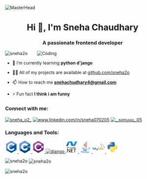


![MasterHead](https://camo.githubusercontent.com/7a756a89e90b02c4bf3d41dc55c195f57d6ffab2cf40665ec715da1718c664ec/68747470733a2f2f7777772e67696663656e2e636f6d2f77702d636f6e74656e742f75706c6f6164732f323032322f30342f77616c6c70617065722d6769662d342e676966)





<h1 align="center">Hi 👋, I'm Sneha Chaudhary</h1>
<h3 align="center">A passionate frontend developer</h3>

<img align="right" alt="Coding" width="400" src="https://digitalscholar.in/wp-content/uploads/2022/06/online-learning.gif">

<p align="left"> <img src="https://komarev.com/ghpvc/?username=sneha2o&label=Profile%20views&color=0e75b6&style=flat" alt="sneha2o" /> </p>

- 🌱 I’m currently learning **python d'jango**

- 👨‍💻 All of my projects are available at [github.com/sneha2o](github.com/sneha2o)

- 📫 How to reach me **snehachudhary4@gmail.com**

- ⚡ Fun fact **I think i am funny**

<h3 align="left">Connect with me:</h3>
<p align="left">
<a href="https://twitter.com/sneha_o2_" target="blank"><img align="center" src="https://raw.githubusercontent.com/rahuldkjain/github-profile-readme-generator/master/src/images/icons/Social/twitter.svg" alt="sneha_o2_" height="30" width="40" /></a>
<a href="www.linkedin.com/in/sneha070205" target="blank"><img align="center" src="https://raw.githubusercontent.com/rahuldkjain/github-profile-readme-generator/master/src/images/icons/Social/linked-in-alt.svg" alt="www.linkedin.com/in/sneha070205" height="30" width="40" /></a>
<a href="https://instagram.com/_.sonuuu_.05" target="blank"><img align="center" src="https://raw.githubusercontent.com/rahuldkjain/github-profile-readme-generator/master/src/images/icons/Social/instagram.svg" alt="_.sonuuu_.05" height="30" width="40" /></a>
</p>

<h3 align="left">Languages and Tools:</h3>
<p align="left"> <a href="https://www.cprogramming.com/" target="_blank" rel="noreferrer"> <img src="https://raw.githubusercontent.com/devicons/devicon/master/icons/c/c-original.svg" alt="c" width="40" height="40"/> </a> <a href="https://www.w3schools.com/cpp/" target="_blank" rel="noreferrer"> <img src="https://raw.githubusercontent.com/devicons/devicon/master/icons/cplusplus/cplusplus-original.svg" alt="cplusplus" width="40" height="40"/> </a> <a href="https://www.w3schools.com/cs/" target="_blank" rel="noreferrer"> <img src="https://raw.githubusercontent.com/devicons/devicon/master/icons/csharp/csharp-original.svg" alt="csharp" width="40" height="40"/> </a> <a href="https://www.djangoproject.com/" target="_blank" rel="noreferrer"> <img src="https://cdn.worldvectorlogo.com/logos/django.svg" alt="django" width="40" height="40"/> </a> <a href="https://dotnet.microsoft.com/" target="_blank" rel="noreferrer"> <img src="https://raw.githubusercontent.com/devicons/devicon/master/icons/dot-net/dot-net-original-wordmark.svg" alt="dotnet" width="40" height="40"/> </a> <a href="https://www.java.com" target="_blank" rel="noreferrer"> <img src="https://raw.githubusercontent.com/devicons/devicon/master/icons/java/java-original.svg" alt="java" width="40" height="40"/> </a> <a href="https://www.mysql.com/" target="_blank" rel="noreferrer"> <img src="https://raw.githubusercontent.com/devicons/devicon/master/icons/mysql/mysql-original-wordmark.svg" alt="mysql" width="40" height="40"/> </a> <a href="https://www.python.org" target="_blank" rel="noreferrer"> <img src="https://raw.githubusercontent.com/devicons/devicon/master/icons/python/python-original.svg" alt="python" width="40" height="40"/> </a> </p>
 

<p><img align="left" src="https://github-readme-stats.vercel.app/api/top-langs?username=sneha2o&show_icons=true&locale=en&layout=compact" alt="sneha2o" /></p>

<p>&nbsp;<img align="center" src="https://github-readme-stats.vercel.app/api?username=sneha2o&show_icons=true&locale=en" alt="sneha2o" /></p>

<p><img align="center" src="https://github-readme-streak-stats.herokuapp.com/?user=sneha2o&" alt="sneha2o" /></p>

